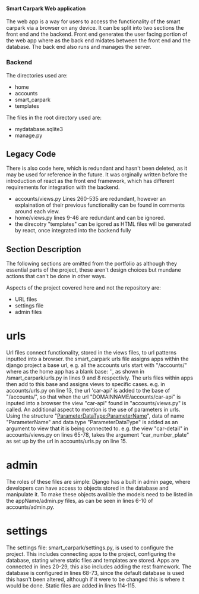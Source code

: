 #### Smart Carpark Web application
The web app is a way for users to access the functionality of the smart carpark via a browser on any device. It can be split into two sections the front end and the backend. Front end generates the user facing portion of the web app where as the back end midates between the front end and the database. The back end also runs and manages the server. 

### Backend 
The directories used are:
* home
* accounts
* smart_carpark
* templates

The files in the root directory used are:
* mydatabase.sqlite3
* manage.py 

## Legacy Code
There is also code here, which is redundant and hasn't been deleted, as it may be used for reference in the future. It was orginally written before the introduction of react as the front end framework, which has different requirements for integration with the backend.

* accounts/views.py Lines 260-535 are redundant, however an explaination of their previous functionality can be found in comments around each view.
* home/views.py lines 9-46 are redundant and can be ignored. 
* the direcotry "templates" can be igored as HTML files will be generated by react, once integrated into the backend fully

## Section Description
The following sections are omitted from the portfolio as although they essential parts of the project, these aren't design choices but mundane actions that can't be done in other ways.

Aspects of the project covered here and not the repository are:
* URL files
* settings file
* admin files


# urls
Url files connect functionality, stored in the views files, to url patterns inputted into a browser. the smart_carpark urls file  assigns apps within the django project a base url, e.g. all the accounts urls start with "/accounts/" where as the home app has a blank base: '', as shown in /smart_carpark/urls.py in lines 9 and 8 respectivly. The urls files within apps then add to this base and assigns views to specific cases. e.g. in accounts/urls.py on line 13, the url 'car-api' is added to the base of "/accounts/", so that when the url "DOMAINNAME/accounts/car-api" is inputed into a browser the view "car-api" found in "accounts/views.py" is called. An additional aspect to mention is the use of parameters in urls. Using the structure "<ParameterDataType:ParameterName>", data of name "ParameterName" and data type "ParameterDataType" is added as an argument to view that it is being connected to. e.g. the view "car-detail" in accounts/views.py on lines 65-78, takes the argument "car_number_plate" as set up by the url in accounts/urls.py on line 15.

# admin
The roles of these files are simple: Django has a built in admin page, where developers can have access to objects stored in the database and manipulate it. To make these objects avalible the models need to be listed in the appName/admin.py files, as can be seen in lines 6-10 of accounts/admin.py. 

# settings 
The settings file: smart_carpark/settings.py, is used to configure the project. This includes connecting apps to the project, configuring the database, stating where static files and templates are stored. Apps are connected in lines 20-29, this also includes adding the rest framework. The database is configured in lines 68-73, since the default database is used this hasn't been altered, although if it were to be changed this is where it would be done. Static files are added in lines 114-115. 

